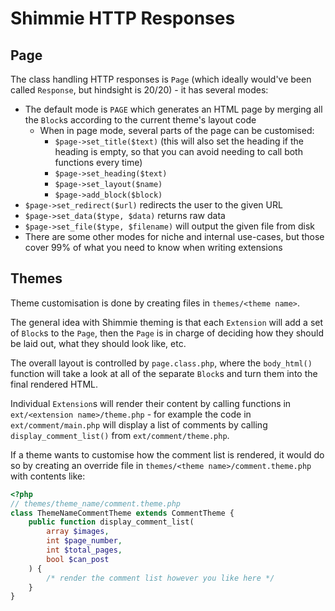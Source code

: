 # Shimmie HTTP Responses

## Page

The class handling HTTP responses is `Page` (which ideally would've been called `Response`, but hindsight is 20/20) - it has several modes:

* The default mode is `PAGE` which generates an HTML page by merging all the `Block`s according to the current theme's layout code
  * When in page mode, several parts of the page can be customised:
    * `$page->set_title($text)` (this will also set the heading if the heading is empty, so that you can avoid needing to call both functions every time)
    * `$page->set_heading($text)`
    * `$page->set_layout($name)`
    * `$page->add_block($block)`
* `$page->set_redirect($url)` redirects the user to the given URL
* `$page->set_data($type, $data)` returns raw data
* `$page->set_file($type, $filename)` will output the given file from disk
* There are some other modes for niche and internal use-cases, but those cover 99% of what you need to know when writing extensions


## Themes

Theme customisation is done by creating files in `themes/<theme name>`.

The general idea with Shimmie theming is that each `Extension` will add a
set of `Block`s to the `Page`, then the `Page` is in charge of deciding
how they should be laid out, what they should look like, etc.

The overall layout is controlled by `page.class.php`, where the `body_html()`
function will take a look at all of the separate `Block`s and turn them
into the final rendered HTML.

Individual `Extension`s will render their content by calling functions
in `ext/<extension name>/theme.php` - for example the code in
`ext/comment/main.php` will display a list of comments by calling
`display_comment_list()` from `ext/comment/theme.php`.

If a theme wants to customise how the comment list is rendered, it would
do so by creating an override file in `themes/<theme name>/comment.theme.php`
with contents like:

```php
<?php
// themes/theme_name/comment.theme.php
class ThemeNameCommentTheme extends CommentTheme {
    public function display_comment_list(
        array $images,
        int $page_number,
        int $total_pages,
        bool $can_post
    ) {
        /* render the comment list however you like here */
    }
}
```
